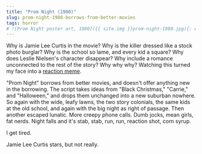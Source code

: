 ```yaml
---
title: "Prom Night (1980)"
slug: prom-night-1980-borrows-from-better-movies
tags: horror
# ![Prom Night poster art, 1980]({{ site.img }}prom-night-1980.jpg){: width="220" .top .right .tilt .pull }
---
```

Why is Jamie Lee Curtis in the movie? Why is the killer dressed like a stock photo burglar? Why is the school so lame, and every kid a square? Why does Leslie Nielsen's character disappear? Why include a romance unconnected to the rest of the story? Why why why? Watching this turned my face into a [reaction meme](https://duckduckgo.com/?q=Confused+Reporter+Jonathan+Swan&iax=images&ia=images).

<!--more-->

 "Prom Night" borrows from better movies, and doesn't offer anything new in the borrowing. The script takes ideas from "Black Christmas," "Carrie," and "Halloween," and drops them unchanged into a new suburban nowhere. So again with the wide, leafy lawns, the two story colonials, the same kids at the old school, and again with the big night as right of passage. Then another escaped lunatic. More creepy phone calls. Dumb jocks, mean girls, fat nerds. Night falls and it's stab, stab, run, run, reaction shot, corn syrup.

I get tired.

Jamie Lee Curtis stars, but not really.
